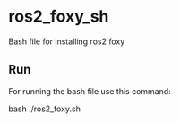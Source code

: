 # ros2_foxy_sh
Bash file for installing ros2 foxy

## Run

For running the bash file use this command:

bash ./ros2_foxy.sh
